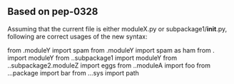 ## Based on pep-0328

Assuming that the current file is either moduleX.py or subpackage1/__init__.py, following are correct usages of the new syntax:

from .moduleY import spam
from .moduleY import spam as ham
from . import moduleY
from ..subpackage1 import moduleY
from ..subpackage2.moduleZ import eggs
from ..moduleA import foo
from ...package import bar
from ...sys import path

